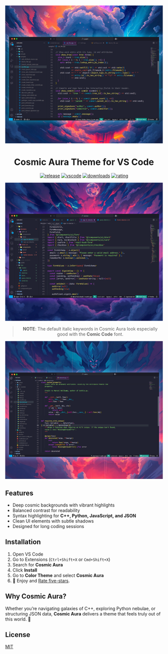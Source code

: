 <div align="center">

![Cosmic Aura cpp preview](images/CPP.png)

# Cosmic Aura Theme for VS Code

<p align="center">
  <a href="https://github.com/NimaPoorarshadi/CosmicAuraTheme/releases/latest"><img src="https://img.shields.io/github/release/NimaPoorarshadi/CosmicAuraTheme.svg?style=for-the-badge&logo=github&logoColor=white&colorA=2b303b&colorB=00e8c6" alt="release"></a>
  <a href="https://code.visualstudio.com/updates/v1_103"><img src="https://img.shields.io/badge/VS_Code-v1.103+-373277.svg?style=for-the-badge&logo=visual-studio-code&logoColor=white&colorA=2b303b&colorB=7cb7ff" alt="vscode"></a>
  <a href="https://marketplace.visualstudio.com/items?itemName=NimaPoorarshadi.cosmic-aura"><img src="https://img.shields.io/visual-studio-marketplace/d/NimaPoorarshadi.cosmic-aura?style=for-the-badge&logo=docusign&logoColor=white&colorA=2b303b&colorB=96E072" alt="downloads"></a>
  <a href="https://marketplace.visualstudio.com/items?itemName=NimaPoorarshadi.cosmic-aura"><img src="https://img.shields.io/visual-studio-marketplace/stars/NimaPoorarshadi.cosmic-aura?style=for-the-badge&logo=reverbnation&logoColor=white&colorA=2b303b&colorB=FFE66D" alt="rating"></a>
</p>

![Cosmic Aura Javascript preview](images/Javascript.png)

> **NOTE**: The default italic keywords in Cosmic Aura look especially good with the **Comic Code** font.

![Cosmic Aura python preview](images/Python.png)

</div>

## Features

- Deep cosmic backgrounds with vibrant highlights
- Balanced contrast for readability
- Syntax highlighting for **C++, Python, JavaScript, and JSON**
- Clean UI elements with subtle shadows
- Designed for long coding sessions

## Installation

1. Open VS Code
2. Go to Extensions (`Ctrl+Shift+X` or `Cmd+Shift+X`)
3. Search for **Cosmic Aura**
4. Click **Install**
5. Go to **Color Theme** and select **Cosmic Aura**
6. 🌟 Enjoy and [Rate five-stars](https://marketplace.visualstudio.com/items?itemName=NimaPoorarshadi.cosmic-aura&ssr=false#review-details).

## Why Cosmic Aura?

Whether you’re navigating galaxies of C++, exploring Python nebulae, or structuring JSON data, **Cosmic Aura** delivers a theme that feels truly out of this world. 🚀

## License

[MIT](https://github.com/NimaPoorarshadi/CosmicAuraTheme/blob/master/LICENSE.md)
